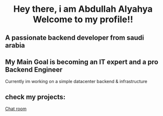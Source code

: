 <!DOCTYPE html>
<html lang="en">
<head>
    <meta charset="UTF-8">
    <meta name="viewport" content="width=device-width, initial-scale=1.0">
</head>
<body>
        <h1 style="text-align: center;">Hey there, i am Abdullah Alyahya Welcome to my profile!!</h1>
        <h2>A passionate backend developer from saudi arabia</h2>
        <h2>
        My Main Goal is becoming an IT expert and a pro Backend Engineer
        </h2>
        <p>
        Currently im working on a simple datacenter backend & infrastructure
        </p>
        <h2>check my projects: </h2>
        <a href="https://github.com/abooodgmaing/chat-room">Chat room</a>
</body>
</html>
